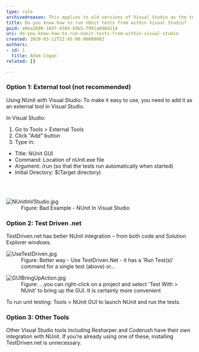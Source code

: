 ```yaml
---
type: rule
archivedreason: This applies to old versions of Visual Studio as the test frameworks now provide their own test runner implementations for Visual Studio
title: Do you know how to run nUnit tests from within Visual Studio?
guid: a0ea3600-18d7-4384-b9b5-f991a0d6d214
uri: do-you-know-how-to-run-nunit-tests-from-within-visual-studio
created: 2020-03-12T22:45:00.0000000Z
authors:
- id: 1
  title: Adam Cogan
related: []

---
```



<h3 class="ssw15-rteElement-H3">Option 1&#58; External tool (not recommended)​<br></h3><p>Using NUnit with Visual Studio&#58; To make it easy to use, you need to add it as an external tool in Visual Studio.</p><p>In Visual Studio&#58;</p><ol><li>Go to Tools &gt; External Tools</li><li>Click &quot;Add&quot; button</li><li>Type in&#58;</li></ol><ul><li>Title&#58; NUnit GUI</li><li>Command&#58; Location of nUnit.exe file</li><li>Argument&#58; /run (so that the tests run automatically when started)</li><li>Initial Directory&#58; $(Target directory)<br></li></ul>
<br><excerpt class='endintro'></excerpt><br>
<dl class="badImage"><dt>​<img src="/PublishingImages/NUnitInVStudio.jpg" alt="NUnitInVStudio.jpg" /></dt><dd>Figure&#58; Bad Example - NUnit In Visual Studio</dd></dl><h3 class="ssw15-rteElement-H3">Option 2&#58; Test Driven .net​​<br></h3><p>TestDriven.net has better NUnit integration – from both code and Solution Explorer windows.</p><dl class="image"><dt><img src="/PublishingImages/UseTestDriven.jpg" alt="UseTestDriven.jpg" /></dt><dd>Figure&#58; Better way - Use TestDriven.Net - it has a 'Run Test(s)' command for a single test (above) or...</dd></dl><dl class="image"><dt><img src="/PublishingImages/GUIBringUpAction.jpg" alt="GUIBringUpAction.jpg" /></dt><dd>Figure&#58; ...you can right-click on a project and select 'Test With &gt; NUnit' to bring up the GUI. It is certainly more convenient</dd></dl><p>​To run unit testing&#58; Tools &gt; NUnit GUI to launch NUnit and run the tests.</p><h3 class="ssw15-rteElement-H3">Option 3&#58; Other Tools​<br></h3><p>Other Visual Studio tools including Resharper and Coderush have their own integration with NUnit. If you’re already using one of these, installing TestDriven.net is unnecessary.<br></p>


